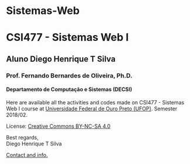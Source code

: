# Sistemas-Web
# CSI477 - Sistemas Web I
## Aluno Diego Henrique T Silva
### **Prof. Fernando Bernardes de Oliveira, Ph.D.**
#### Departamento de Computação e Sistemas (DECSI)

Here are available all the activities and codes made on CSI477 - Sistemas Web I course at [Universidade Federal de Ouro Preto (UFOP)](http://www.ufop.br). Semester 2018/02.

License: [Creative Commons BY-NC-SA 4.0](https://creativecommons.org/licenses/by-nc-sa/4.0/)

Best regards,  
Diego Henrique T Silva

[Contact and info.](mailto:diegohrp20@gmail.com)
